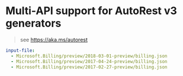 # Multi-API support for AutoRest v3 generators

> see https://aka.ms/autorest

``` yaml $(enable-multi-api)
input-file:
  - Microsoft.Billing/preview/2018-03-01-preview/billing.json
  - Microsoft.Billing/preview/2017-04-24-preview/billing.json
  - Microsoft.Billing/preview/2017-02-27-preview/billing.json
```

